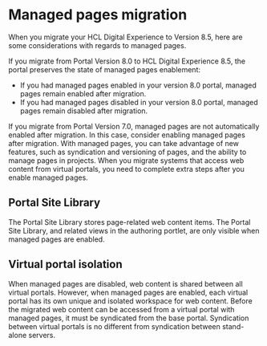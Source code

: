 # Managed pages migration

When you migrate your HCL Digital Experience to Version 8.5, here are some considerations with regards to managed pages.

If you migrate from Portal Version 8.0 to HCL Digital Experience 8.5, the portal preserves the state of managed pages enablement:

-   If you had managed pages enabled in your version 8.0 portal, managed pages remain enabled after migration.
-   If you had managed pages disabled in your version 8.0 portal, managed pages remain disabled after migration.

If you migrate from Portal Version 7.0, managed pages are not automatically enabled after migration. In this case, consider enabling managed pages after migration. With managed pages, you can take advantage of new features, such as syndication and versioning of pages, and the ability to manage pages in projects. When you migrate systems that access web content from virtual portals, you need to complete extra steps after you enable managed pages.

## Portal Site Library

The Portal Site Library stores page-related web content items. The Portal Site Library, and related views in the authoring portlet, are only visible when managed pages are enabled.

## Virtual portal isolation

When managed pages are disabled, web content is shared between all virtual portals. However, when managed pages are enabled, each virtual portal has its own unique and isolated workspace for web content. Before the migrated web content can be accessed from a virtual portal with managed pages, it must be syndicated from the base portal. Syndication between virtual portals is no different from syndication between stand-alone servers.


